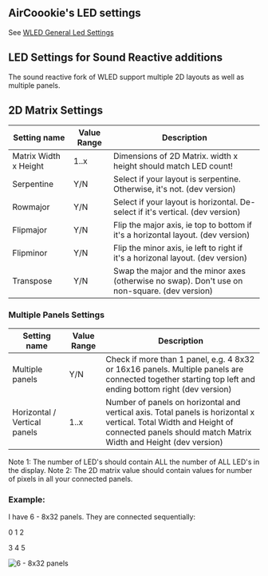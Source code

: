 
## AirCoookie's LED settings
See [WLED General Led Settings](https://github.com/aircoookie/WLED/wiki/Settings#led-settings)

## LED Settings for Sound Reactive additions

The sound reactive fork of WLED support multiple 2D layouts as well as multiple panels.


## 2D Matrix Settings


| Setting name | Value Range | Description
| --- | --- | ---
Matrix Width x Height | 1..x | Dimensions of 2D Matrix. width x height should match LED count!
Serpentine | Y/N | Select if your layout is serpentine. Otherwise, it's not. (dev version)
Rowmajor| Y/N | Select if your layout is horizontal. De-select if it's vertical. (dev version)
Flipmajor| Y/N | Flip the major axis, ie top to bottom if it's a horizontal layout. (dev version)
Flipminor| Y/N | Flip the minor axis, ie left to right if it's a horizonal layout. (dev version)
Transpose| Y/N | Swap the major and the minor axes (otherwise no swap). Don't use on non-square. (dev version)



### Multiple Panels Settings


| Setting name | Value Range | Description
| --- | --- | ---
Multiple panels | Y/N | Check if more than 1 panel, e.g. 4 8x32 or 16x16 panels. Multiple panels are connected together starting top left and ending bottom right (dev version)
Horizontal / Vertical panels | 1..x | Number of panels on horizontal and vertical axis. Total panels is horizontal x vertical. Total Width and Height of connected panels should match Matrix Width and Height (dev version)


Note 1: The number of LED's should contain ALL the number of ALL LED's in the display.
Note 2: The 2D matrix value should contain values for number of pixels in all your connected panels.

### Example: 

I have 6 - 8x32 panels. They are connected sequentially:

0 1 2

3 4 5


![6 - 8x32 panels](https://github.com/atuline/WLED/blob/assets/media/panels.jpg?raw=true)

